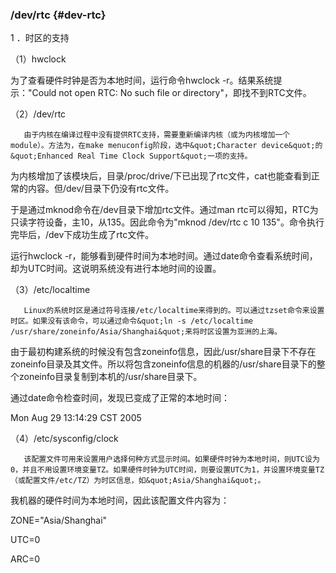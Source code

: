 ### /dev/rtc {#dev-rtc}

1 ．时区的支持

（1）hwclock

为了查看硬件时钟是否为本地时间，运行命令hwclock -r。结果系统提示：&quot;Could not open RTC: No such file or directory&quot;，即找不到RTC文件。

（2）/dev/rtc

       由于内核在编译过程中没有提供RTC支持，需要重新编译内核（或为内核增加一个module）。方法为，在make menuconfig阶段，选中&quot;Character device&quot;的&quot;Enhanced Real Time Clock Support&quot;一项的支持。

为内核增加了该模块后，目录/proc/drive/下已出现了rtc文件，cat也能查看到正常的内容。但/dev/目录下仍没有rtc文件。

于是通过mknod命令在/dev目录下增加rtc文件。通过man rtc可以得知，RTC为只读字符设备，主10，从135。因此命令为&quot;mknod /dev/rtc c 10 135&quot;。命令执行完毕后，/dev下成功生成了rtc文件。

运行hwclock -r，能够看到硬件时间为本地时间。通过date命令查看系统时间，却为UTC时间。这说明系统没有进行本地时间的设置。

（3）/etc/localtime

       Linux的系统时区是通过符号连接/etc/localtime来得到的。可以通过tzset命令来设置时区。如果没有该命令，可以通过命令&quot;ln -s /etc/localtime /usr/share/zoneinfo/Asia/Shanghai&quot;来将时区设置为亚洲的上海。

由于最初构建系统的时候没有包含zoneinfo信息，因此/usr/share目录下不存在zoneinfo目录及其文件。所以将包含zoneinfo信息的机器的/usr/share目录下的整个zoneinfo目录复制到本机的/usr/share目录下。

通过date命令检查时间，发现已变成了正常的本地时间：

Mon Aug 29 13:14:29 CST 2005

（4）/etc/sysconfig/clock

       该配置文件可用来设置用户选择何种方式显示时间。如果硬件时钟为本地时间，则UTC设为0，并且不用设置环境变量TZ。如果硬件时钟为UTC时间，则要设置UTC为1，并设置环境变量TZ（或配置文件/etc/TZ）为时区信息，如&quot;Asia/Shanghai&quot;。

我机器的硬件时间为本地时间，因此该配置文件内容为：

ZONE=&quot;Asia/Shanghai&quot;

UTC=0

ARC=0
